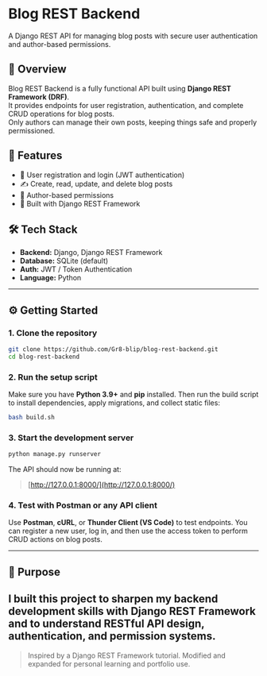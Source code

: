 # Blog REST Backend
A Django REST API for managing blog posts with secure user authentication and author-based permissions.

## 🚀 Overview
Blog REST Backend is a fully functional API built using **Django REST Framework (DRF)**.  
It provides endpoints for user registration, authentication, and complete CRUD operations for blog posts.  
Only authors can manage their own posts, keeping things safe and properly permissioned.

## 🧠 Features
- 🔐 User registration and login (JWT authentication)
- ✍️ Create, read, update, and delete blog posts
- 👤 Author-based permissions
- 🧰 Built with Django REST Framework

## 🛠️ Tech Stack
- **Backend:** Django, Django REST Framework  
- **Database:** SQLite (default)  
- **Auth:** JWT / Token Authentication  
- **Language:** Python

---

## ⚙️ Getting Started

### 1. Clone the repository
```bash
git clone https://github.com/Gr8-blip/blog-rest-backend.git
cd blog-rest-backend
````

### 2. Run the setup script

Make sure you have **Python 3.9+** and **pip** installed.
Then run the build script to install dependencies, apply migrations, and collect static files:

```bash
bash build.sh
```

### 3. Start the development server

```bash
python manage.py runserver
```

The API should now be running at:

> [http://127.0.0.1:8000/](http://127.0.0.1:8000/)

### 4. Test with Postman or any API client

Use **Postman**, **cURL**, or **Thunder Client (VS Code)** to test endpoints.
You can register a new user, log in, and then use the access token to perform CRUD actions on blog posts.

---

## 🎯 Purpose
I built this project to sharpen my backend development skills with Django REST Framework
and to understand RESTful API design, authentication, and permission systems.
---

> Inspired by a Django REST Framework tutorial. Modified and expanded for personal learning and portfolio use.
